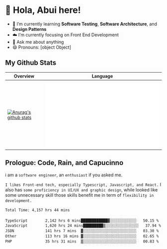 # 👋 Hola, Abui here!

- 🌱 I’m currently learning **Software Testing**, **Software Architecture**, and **Design Patterns**
- ☁️ I’m currently focusing on Front End Development
- 💬 Ask me about anything
- 😄 Pronouns: [object Object]

## My Github Stats

| Overview | Language |
| --- | --- |
|[![Anurag's github stats](https://github-readme-stats.vercel.app/api?username=abui-am&count_private=true)](https://github.com/anuraghazra/github-readme-stats)|![Language](https://raw.githubusercontent.com/abui-am/stats/c6455f656dfce7acd3951e5ec5b25d72af0b2ee3/generated/languages.svg)|

## Prologue: Code, Rain, and Capucinno
i am a `software engineer`, an `enthusiast` if you asked me. 

`I likes Front-end tech, especially Typescript, Javascript, and React.` I also has `some proficiency in UI/UX and graphic design`, while looked like some unnecessary skill those skills benefit me in term of `flexibility in development.`


<!--START_SECTION:waka-->

```txt
Total Time: 4,157 hrs 44 mins

TypeScript        2,142 hrs 6 mins████████████▓░░░░░░░░░░░░   50.15 %
JavaScript        1,620 hrs 24 mins█████████▒░░░░░░░░░░░░░░░   37.94 %
JSON              141 hrs 7 mins  ▓░░░░░░░░░░░░░░░░░░░░░░░░   03.30 %
Other             113 hrs 16 mins ▓░░░░░░░░░░░░░░░░░░░░░░░░   02.65 %
PHP               35 hrs 31 mins  ▒░░░░░░░░░░░░░░░░░░░░░░░░   00.83 %
```

<!--END_SECTION:waka-->
